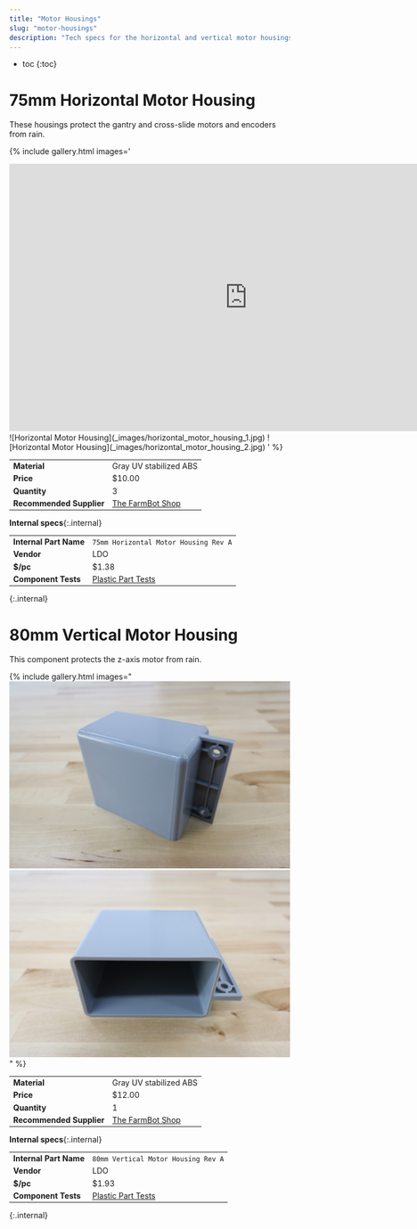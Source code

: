 ```yaml
---
title: "Motor Housings"
slug: "motor-housings"
description: "Tech specs for the horizontal and vertical motor housings in FarmBot Genesis. Visit [our shop](http://shop.farm.bot) to purchase parts."
---
```


* toc
{:toc}


# 75mm Horizontal Motor Housing

These housings protect the gantry and cross-slide motors and encoders from rain.

{% include gallery.html images='
<iframe width="854" height="480" src="https://www.youtube.com/embed/CQfkuFBVsek" frameborder="0" allow="accelerometer; autoplay; clipboard-write; encrypted-media; gyroscope; picture-in-picture" allowfullscreen></iframe>
![Horizontal Motor Housing](_images/horizontal_motor_housing_1.jpg)
![Horizontal Motor Housing](_images/horizontal_motor_housing_2.jpg)
' %}

|                              |                              |
|------------------------------|------------------------------|
|**Material**                  |Gray UV stabilized ABS
|**Price**                     |$10.00
|**Quantity**                  |3
|**Recommended Supplier**      |[The FarmBot Shop](http://shop.farm.bot)

**Internal specs**{:.internal}

|                              |                              |
|------------------------------|------------------------------|
|**Internal Part Name**        |`75mm Horizontal Motor Housing Rev A`
|**Vendor**                    |LDO
|**$/pc**                      |$1.38
|**Component Tests**           |[Plastic Part Tests](../plastic-parts.md#component-tests)
{:.internal}

# 80mm Vertical Motor Housing

This component protects the z-axis motor from rain.

{% include gallery.html images="
![80mm vertical motor housing](_images/80mm_vertical_motor_housing_1.jpg)
![80mm vertical motor housing](_images/80mm_vertical_motor_housing_2.jpg)
" %}

|                              |                              |
|------------------------------|------------------------------|
|**Material**                  |Gray UV stabilized ABS
|**Price**                     |$12.00
|**Quantity**                  |1
|**Recommended Supplier**      |[The FarmBot Shop](http://shop.farm.bot)

**Internal specs**{:.internal}

|                              |                              |
|------------------------------|------------------------------|
|**Internal Part Name**        |`80mm Vertical Motor Housing Rev A`
|**Vendor**                    |LDO
|**$/pc**                      |$1.93
|**Component Tests**           |[Plastic Part Tests](../plastic-parts.md#component-tests)
{:.internal}
